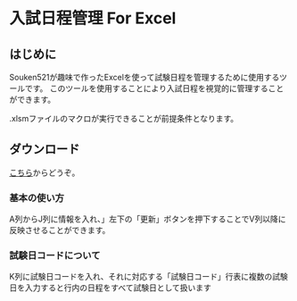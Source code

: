 # 入試日程管理 For Excel

## はじめに
Souken521が趣味で作ったExcelを使って試験日程を管理するために使用するツールです。
このツールを使用することにより入試日程を視覚的に管理することができます。

.xlsmファイルのマクロが実行できることが前提条件となります。
 
 ## ダウンロード
 [こちら](https://1drv.ms/x/s!Aio0rhFpTLcr0gyrEhOxuG5rs7k3?e=JhJUNS)からどうぞ。

### 基本の使い方
  A列からJ列に情報を入れ、」左下の「更新」ボタンを押下することでV列以降に反映させることができます。
   
 ### 試験日コードについて 
 K列に試験日コードを入れ、それに対応する「試験日コード」行表に複数の試験日を入力すると行内の日程をすべて試験日として扱います
